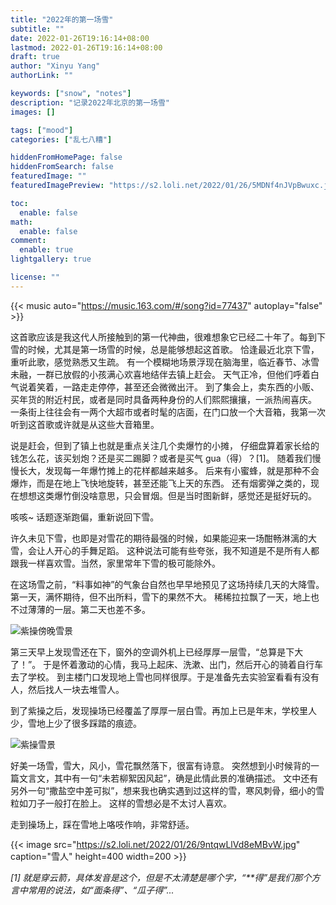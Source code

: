 ```yaml
---
title: "2022年的第一场雪"
subtitle: ""
date: 2022-01-26T19:16:14+08:00
lastmod: 2022-01-26T19:16:14+08:00
draft: true
author: "Xinyu Yang"
authorLink: ""

keywords: ["snow", "notes"]
description: "记录2022年北京的第一场雪"
images: []

tags: ["mood"]
categories: ["乱七八糟"]

hiddenFromHomePage: false
hiddenFromSearch: false
featuredImage: ""
featuredImagePreview: "https://s2.loli.net/2022/01/26/5MDNf4nJVpBwuxc.jpg"

toc:
  enable: false
math:
  enable: false
comment:
  enable: true
lightgallery: true

license: ""
---
```


<!--more-->

{{< music auto="https://music.163.com/#/song?id=77437" autoplay="false" >}}

这首歌应该是我这代人所接触到的第一代神曲，很难想象它已经二十年了。每到下雪的时候，尤其是第一场雪的时候，总是能够想起这首歌。
恰逢最近北京下雪，重听此歌，感觉熟悉又生疏。
有一个模糊地场景浮现在脑海里，临近春节、冰雪未融，一群已放假的小孩满心欢喜地结伴去镇上赶会。
天气正冷，但他们呼着白气说着笑着，一路走走停停，甚至还会微微出汗。
到了集会上，卖东西的小贩、买年货的附近村民，或者是同时具备两种身份的人们熙熙攘攘，一派热闹喜庆。
一条街上往往会有一两个大超市或者时髦的店面，在门口放一个大音箱，我第一次听到这首歌或许就是从这些大音箱里。

说是赶会，但到了镇上也就是重点关注几个卖爆竹的小摊，
仔细盘算着家长给的钱怎么花，该买划炮？还是买二踢脚？或者是买气 gua（得）？[1]。
随着我们慢慢长大，发现每一年爆竹摊上的花样都越来越多。
后来有小蜜蜂，就是那种不会爆炸，而是在地上飞快地旋转，甚至还能飞上天的东西。
还有烟雾弹之类的，现在想想这类爆竹倒没啥意思，只会冒烟。但是当时图新鲜，感觉还是挺好玩的。

咳咳~ 话题逐渐跑偏，重新说回下雪。

许久未见下雪，也即是对雪花的期待最强的时候，如果能迎来一场酣畅淋漓的大雪，会让人开心的手舞足蹈。
这种说法可能有些夸张，我不知道是不是所有人都跟我一样喜欢雪。当然，家里常年下雪的极可能除外。

在这场雪之前，“料事如神”的气象台自然也早早地预见了这场持续几天的大降雪。
第一天，满怀期待，但不出所料，雪下的果然不大。
稀稀拉拉飘了一天，地上也不过薄薄的一层。第二天也差不多。

![](https://s2.loli.net/2022/01/26/WGSMNTEd9FpZo3c.jpg "紫操傍晚雪景")

第三天早上发现雪还在下，窗外的空调外机上已经厚厚一层雪，“总算是下大了！”。
于是怀着激动的心情，我马上起床、洗漱、出门，然后开心的骑着自行车去了学校。
到主楼门口发现地上雪也同样很厚。于是准备先去实验室看看有没有人，然后找人一块去堆雪人。

到了紫操之后，发现操场已经覆盖了厚厚一层白雪。再加上已是年末，学校里人少，雪地上少了很多踩踏的痕迹。

![](https://s2.loli.net/2022/01/26/5MDNf4nJVpBwuxc.jpg "紫操雪景")

好美一场雪，雪大，风小，雪花飘然落下，很富有诗意。
突然想到小时候背的一篇文言文，其中有一句“未若柳絮因风起”，确是此情此景的准确描述。
文中还有另外一句“撒盐空中差可拟”，想来我也确实遇到过这样的雪，寒风刺骨，细小的雪粒如刀子一般打在脸上。
这样的雪想必是不太讨人喜欢。

走到操场上，踩在雪地上咯吱作响，非常舒适。

<!--![](https://s2.loli.net/2022/01/26/9ntqwLlVd8eMBvW.jpg "雪人")-->
{{< image src="https://s2.loli.net/2022/01/26/9ntqwLlVd8eMBvW.jpg" caption="雪人" height=400 width=200 >}}




*[1] 就是穿云箭，具体发音是这个，但是不太清楚是哪个字，“\*\*得”是我们那个方言中常用的说法，如“面条得”、“瓜子得”...*
